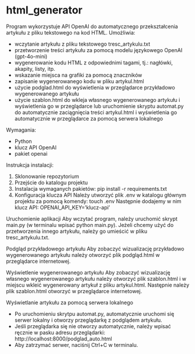 # html_generator

Program wykorzystuje API OpenAI do automatycznego przekształcenia artykułu z pliku tekstowego na kod HTML.
Umożliwia:
- wczytanie artykułu z pliku tekstowego tresc_artykulu.txt
- przetworzenie treści artykułu za pomocą modelu językowego OpenAI (gpt-4o-mini)
- wygenerowanie kodu HTML z odpowiednimi tagami, tj.: nagłówki, akapity, listy, itp.
- wskazanie miejsca na grafiki za pomocą znaczników
- zapisanie wygenerowanego kodu w pliku artykul.html
- użycie podglad.html do wyświetlenia w przeglądarce przykładowo wygenerowanego artykułu
- użycie szablon.html do wkleja własnego wygenerowanego artykułu i wyświetlenia go w przeglądarce lub uruchomienie skryptu automat.py do automatycznie zaciągnięcia treści artykul.html i wyświetlenia go automatycznie w przeglądarce za pomocą serwera lokalnego

Wymagania:
- Python
- klucz API OpenAI
- pakiet openai

Instrukcja instalacji:
1. Sklonowanie repozytorium
2. Przejście do katalogu projektu
3. Instalacja wymaganych pakietów:
pip install -r requirements.txt
4. Konfiguracja klucza API
Należy utworzyć plik .env w katalogu głównym projektu za pomocą komendy: touch .env
Następnie dodajemy w nim klucz API:
OPENAI_API_KEY=’klucz-api’

Uruchomienie aplikacji
Aby wczytać program, należy uruchomić skrypt main.py (w terminalu wpisać python main.py).
Jeżeli chcemy użyć do przetworzenia innego artykułu, należy go umieścić w pliku tresc_artykulu.txt.

Podgląd przykładowego artykułu
Aby zobaczyć wizualizację przykładowo wygenerowanego artykułu należy otworzyć plik podgląd.html w przeglądarce internetowej.

Wyświetlenie wygenerowanego artykułu
Aby zobaczyć wizualizację własnego wygenerowanego artykułu należy otworzyć plik szablon.html i w miejscu <!-- Miejsce na artykuł --> wkleić wygenerowany artykuł z pliku artykul.html. Następnie należy plik szablon.html otworzyć w przeglądarce internetowej.

Wyświetlanie artykułu za pomocą serwera lokalnego
- Po uruchomieniu skrytpu automat.py, automatycznie uruchomi się serwer lokalny i otworzy przeglądarkę z podglądem artykułu.
- Jeśli przeglądarka się nie otworzy automatycznie, należy wpisać ręcznie w pasku adresu przeglądarki: http://localhost:8000/podglad_auto.html
- Aby zatrzymać serwer, naciśnij Ctrl+C w terminalu.
